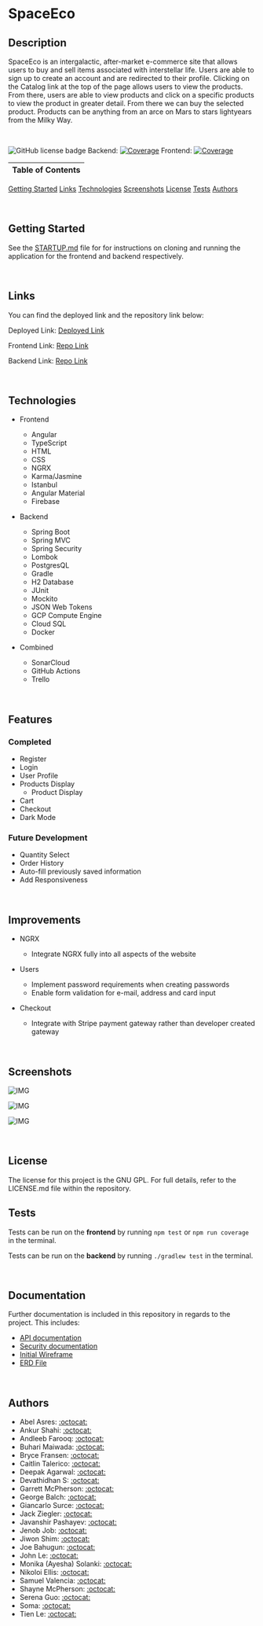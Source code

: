 # SpaceEco

## Description

SpaceEco is an intergalactic, after-market e-commerce site that allows users to buy and sell items associated with interstellar life. Users are able to sign up to create an account and are redirected to their profile. Clicking on the Catalog link at the top of the page allows users to view the products. From there, users are able to view products and click on a specific products to view the product in greater detail. From there we can buy the selected product. Products can be anything from an arce on Mars to stars lightyears from the Milky Way.

<br />

![GitHub license badge](https://img.shields.io/badge/license-GNU%20GPL-orange) Backend: [![Coverage](https://sonarcloud.io/api/project_badges/measure?project=Revature-SpaceEco_spaceeco-backend&metric=coverage)](https://sonarcloud.io/summary/new_code?id=Revature-SpaceEco_spaceeco-backend) Frontend: [![Coverage](https://sonarcloud.io/api/project_badges/measure?project=Revature-SpaceEco_spaceeco-frontend&metric=coverage)](https://sonarcloud.io/summary/new_code?id=Revature-SpaceEco_spaceeco-frontend)

Table of Contents |
----------------- |
[Getting Started](#Getting-Started)
[Links](#Links)
[Technologies](#Technologies)
[Screenshots](#Screenshots)
[License](#License)
[Tests](#Tests)
[Authors](#Authors)

<br />

## Getting Started

See the [STARTUP.md](./STARTUP.md) file for for instructions on cloning and running the application for the frontend and backend respectively.

<br />

## Links

You can find the deployed link and the repository link below:

Deployed Link: [Deployed Link](https://spaceecofinal.web.app/)

Frontend Link: [Repo Link](https://github.com/Revature-SpaceEco/spaceeco-frontend)

Backend Link: [Repo Link](https://github.com/Revature-SpaceEco/spaceeco-backend)

<br />

## Technologies

-  Frontend
   -  Angular
   -  TypeScript
   -  HTML
   -  CSS
   -  NGRX
   -  Karma/Jasmine
   -  Istanbul
   -  Angular Material
   -  Firebase

-  Backend
   -  Spring Boot
   -  Spring MVC
   -  Spring Security
   -  Lombok
   -  PostgresQL
   -  Gradle
   -  H2 Database
   -  JUnit
   -  Mockito
   -  JSON Web Tokens
   -  GCP Compute Engine
   -  Cloud SQL
   -  Docker

-  Combined
   -  SonarCloud
   -  GitHub Actions
   -  Trello

<br />

## Features

### Completed

- Register
- Login
- User Profile
- Products Display
  - Product Display
- Cart
- Checkout
- Dark Mode

### Future Development

- Quantity Select
- Order History
- Auto-fill previously saved information
- Add Responsiveness

<br />

## Improvements

- NGRX
  - Integrate NGRX fully into all aspects of the website

- Users
  - Implement password requirements when creating passwords
  - Enable form validation for e-mail, address and card input

- Checkout
  - Integrate with Stripe payment gateway rather than developer created gateway

<br />

## Screenshots

![IMG](./screenshots/RegisterPage.PNG)

![IMG](./screenshots/LoginPage.PNG)

![IMG](./screenshots/CartPage.PNG)

<br />

## License

The license for this project is the GNU GPL. For full details, refer to the LICENSE.md file within the repository.

## Tests

Tests can be run on the **frontend** by running `npm test` or `npm run coverage` in the terminal.

Tests can be run on the **backend** by running `./gradlew test` in the terminal.

<br />

## Documentation

Further documentation is included in this repository in regards to the project. This includes:

-  [API documentation](./Endpoints/API.md)
-  [Security documentation](./SECURITY.md)
-  [Initial Wireframe](./Space_Eco_Wireframe.pdf)
-  [ERD File](./Space_Eco_ERD.PNG)

<br />

## Authors

-  Abel Asres: [:octocat:](https://github.com/abelAsres)
-  Ankur Shahi: [:octocat:](https://github.com/ankurshahi80)
-  Andleeb Farooq: [:octocat:](https://github.com/cerafinn)
-  Buhari Maiwada: [:octocat:](https://github.com/Bsoftmaewada)
-  Bryce Fransen: [:octocat:](https://github.com/bryce-f)
-  Caitlin Talerico: [:octocat:](https://github.com/cait-tal)
-  Deepak Agarwal: [:octocat:](https://github.com/dennisagarwal)
-  Devathidhan S: [:octocat:](https://github.com/DevaGitLearner)
-  Garrett McPherson: [:octocat:](https://github.com/akalink)
-  George Balch: [:octocat:](https://github.com/polydin)
-  Giancarlo Surce: [:octocat:](https://github.com/Gizu007)
-  Jack Ziegler: [:octocat:](https://github.com/wumby)
-  Javanshir Pashayev: [:octocat:](https://github.com/jpashayev)
-  Jenob Job: [:octocat:](https://github.com/jenobpj)
-  Jiwon Shim: [:octocat:](https://github.com/jshim0209)
-  Joe Bahugun: [:octocat:](https://github.com/jbahugun)
-  John Le: [:octocat:](https://github.com/kh-nguyen-le)
-  Monika (Ayesha) Solanki: [:octocat:](https://github.com/)
-  Nikoloi Ellis: [:octocat:](https://github.com/nikoloi-ellis)
-  Samuel Valencia: [:octocat:](https://github.com/SamuelVZ)
-  Shayne McPherson: [:octocat:](https://github.com/shaynemcp)
-  Serena Guo: [:octocat:](https://github.com/siyanguo)
-  Soma: [:octocat:](https://github.com/soma-jan)
-  Tien Le: [:octocat:](https://github.com/tientle84)


<br />
